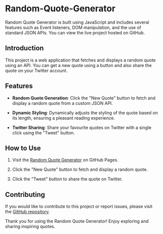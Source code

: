 # Random-Quote-Generator
Random Quote Generator is built using JavaScript and includes several features such as Event listeners, DOM manipulation, and the use of standard JSON APIs. You can view the live project hosted on GitHub.

## Introduction
This project is a web application that fetches and displays a random quote using an API. You can get a new quote using a button and also share the quote on your Twitter account.

## Features
- **Random Quote Generation**: Click the "New Quote" button to fetch and display a random quote from a custom JSON API.
  
- **Dynamic Styling**: Dynamically adjusts the styling of the quote based on its length, ensuring a pleasant reading experience.

- **Twitter Sharing**: Share your favourite quotes on Twitter with a single click using the "Tweet" button.

## How to Use

1. Visit the [Random Quote Generator](https://kapilsinghnegi.github.io/Random-Quote-Generator/) on GitHub Pages.

2. Click the "New Quote" button to fetch and display a random quote.

3. Click the "Tweet" button to share the quote on Twitter.

## Contributing

If you would like to contribute to this project or report issues, please visit the [GitHub repository](https://github.com/kapilsinghnegi/Random-Quote-Generator).

Thank you for using the Random Quote Generator! Enjoy exploring and sharing inspiring quotes.
